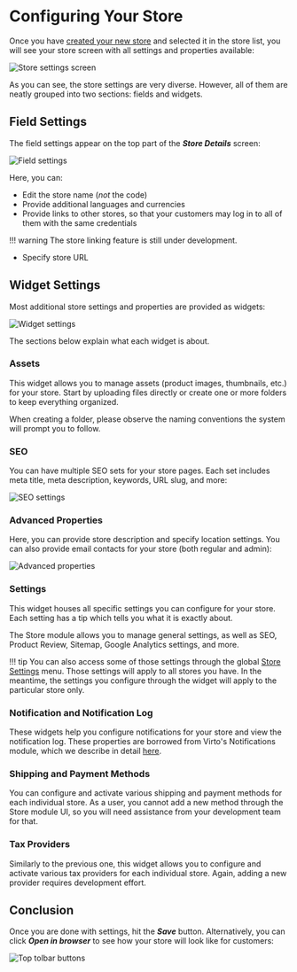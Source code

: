 ﻿
# Configuring Your Store
Once you have [created your new store](adding-new-store.md) and selected it in the store list, you will see your store screen with all settings and properties available:

![Store settings screen](media/all-store-settings.png)

As you can see, the store settings are very diverse. However, all of them are neatly grouped into two sections: fields and widgets.

## Field Settings
The field settings appear on the top part of the ***Store Details*** screen:

![Field settings](media/store-settings-fields.png)

Here, you can:

+ Edit the store name (*not* the code)
+ Provide additional languages and currencies
+ Provide links to other stores, so that your customers may log in to all of them with the same credentials

!!! warning
	The store linking feature is still under development.

+ Specify store URL

## Widget Settings
Most additional store settings and properties are provided as widgets:

![Widget settings](media/store-settings-widgets.png)

The sections below explain what each widget is about.

### Assets
This widget allows you to manage assets (product images, thumbnails, etc.) for your store. Start by uploading files directly or create one or more folders to keep everything organized.

When creating a folder, please observe the naming conventions the system will prompt you to follow.

### SEO
You can have multiple SEO sets for your store pages. Each set includes meta title, meta description, keywords, URL slug, and more:

![SEO settings](media/SEO.png)

### Advanced Properties
Here, you can provide store description and specify location settings. You can also provide email contacts for your store (both regular and admin):

![Advanced properties](media/advanced-properties.png)

### Settings
This widget houses all specific settings you can configure for your store. Each setting has a tip which tells you what it is exactly about.

The Store module allows you to manage general settings, as well as SEO, Product Review, Sitemap, Google Analytics settings, and more.

!!! tip
	You can also access some of those settings through the global [Store Settings](settings.md) menu. Those settings will apply to all stores you have. In the meantime, the settings you configure through the widget will apply to the particular store only.

### Notification and Notification Log
These widgets help you configure notifications for your store and view the notification log. These properties are borrowed from Virto's Notifications module, which we describe in detail [here](https://docs.virtocommerce.org/new/user_docs/notifications/overview/).

### Shipping and Payment Methods
You can configure and activate various shipping and payment methods for each individual store. As a user, you cannot add a new method through the Store module UI, so you will need assistance from your development team for that.

### Tax Providers
Similarly to the previous one, this widget allows you to configure and activate various tax providers for each individual store. Again, adding a new provider requires development effort.

## Conclusion
Once you are done with settings, hit the ***Save*** button. Alternatively, you can click ***Open in browser*** to see how your store will look like for customers:

![Top tolbar buttons](media/save-and-open-in-browser.png)
